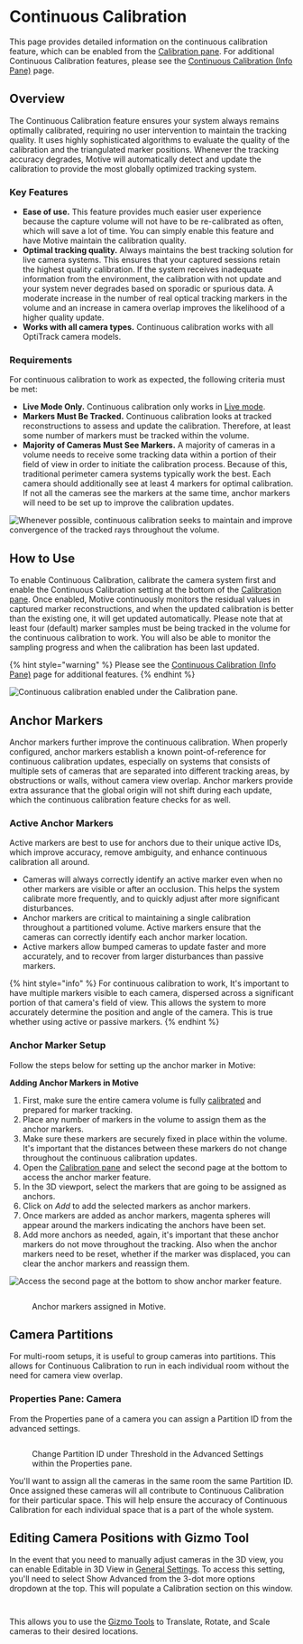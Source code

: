 # Continuous Calibration

This page provides detailed information on the continuous calibration feature, which can be enabled from the [Calibration pane](../../motive-ui-panes/calibration-pane). For additional Continuous Calibration features, please see the [Continuous Calibration (Info Pane)](continuous-calibration-info-pane) page.

## Overview

The Continuous Calibration feature ensures your system always remains optimally calibrated, requiring no user intervention to maintain the tracking quality. It uses highly sophisticated algorithms to evaluate the quality of the calibration and the triangulated marker positions. Whenever the tracking accuracy degrades, Motive will automatically detect and update the calibration to provide the most globally optimized tracking system.

### Key Features

* **Ease of use.** This feature provides much easier user experience because the capture volume will not have to be re-calibrated as often, which will save a lot of time. You can simply enable this feature and have Motive maintain the calibration quality.
* **Optimal tracking quality.** Always maintains the best tracking solution for live camera systems. This ensures that your captured sessions retain the highest quality calibration. If the system receives inadequate information from the environment, the calibration with not update and your system never degrades based on sporadic or spurious data. A moderate increase in the number of real optical tracking markers in the volume and an increase in camera overlap improves the likelihood of a higher quality update.
* **Works with all camera types.** Continuous calibration works with all OptiTrack camera models.

### Requirements

For continuous calibration to work as expected, the following criteria must be met:

* **Live Mode Only.** Continuous calibration only works in [Live mode](../data-recording).
* **Markers Must Be Tracked.** Continuous calibration looks at tracked reconstructions to assess and update the calibration. Therefore, at least some number of markers must be tracked within the volume.
* **Majority of Cameras Must See Markers.** A majority of cameras in a volume needs to receive some tracking data within a portion of their field of view in order to initiate the calibration process. Because of this, traditional perimeter camera systems typically work the best. Each camera should additionally see at least 4 markers for optimal calibration. If not all the cameras see the markers at the same time, anchor markers will need to be set up to improve the calibration updates.

![Whenever possible, continuous calibration seeks to maintain and improve convergence of the tracked rays throughout the volume.](https://content.gitbook.com/content/M6DLKAZnkJZyY3rN2hqt/blobs/bcplgZy87fhdYEZSoJoN/image.png)

## How to Use

To enable Continuous Calibration, calibrate the camera system first and enable the Continuous Calibration setting at the bottom of the [Calibration pane](../../motive-ui-panes/calibration-pane). Once enabled, Motive continuously monitors the residual values in captured marker reconstructions, and when the updated calibration is better than the existing one, it will get updated automatically. Please note that at least four (default) marker samples must be being tracked in the volume for the continuous calibration to work. You will also be able to monitor the sampling progress and when the calibration has been last updated.

{% hint style="warning" %}
Please see the [Continuous Calibration (Info Pane)](continuous-calibration-info-pane) page for additional features.&#x20;
{% endhint %}

![Continuous calibration enabled under the Calibration pane.](https://content.gitbook.com/content/M6DLKAZnkJZyY3rN2hqt/blobs/qWk8pBOA5kBBxVwrFAZA/image.png)

## Anchor Markers

Anchor markers further improve the continuous calibration. When properly configured, anchor markers establish a known point-of-reference for continuous calibration updates, especially on systems that consists of multiple sets of cameras that are separated into different tracking areas, by obstructions or walls, without camera view overlap. Anchor markers provide extra assurance that the global origin will not shift during each update, which the continuous calibration feature checks for as well.

### Active Anchor Markers

Active markers are best to use for anchors due to their unique active IDs, which improve accuracy, remove ambiguity, and enhance continuous calibration all around.

* Cameras will always correctly identify an active marker even when no other markers are visible or after an occlusion. This helps the system calibrate more frequently, and to quickly adjust after more significant disturbances.&#x20;
* Anchor markers are critical to maintaining a single calibration throughout a partitioned volume. Active markers ensure that the cameras can correctly identify each anchor marker location.
* Active markers allow bumped cameras to update faster and more accurately, and to recover from larger disturbances than passive markers.

{% hint style="info" %}
For continuous calibration to work, It's important to have multiple markers visible to each camera, dispersed across a significant portion of that camera's field of view. This allows the system to more accurately determine the position and angle of the camera. This is true whether using active or passive markers.&#x20;
{% endhint %}

### Anchor Marker Setup

Follow the steps below for setting up the anchor marker in Motive:

**Adding Anchor Markers in Motive**

1. First, make sure the entire camera volume is fully [calibrated]() and prepared for marker tracking.
2. Place any number of markers in the volume to assign them as the anchor markers.
3. Make sure these markers are securely fixed in place within the volume. It's important that the distances between these markers do not change throughout the continuous calibration updates.
4. Open the [Calibration pane](../../motive-ui-panes/calibration-pane) and select the second page at the bottom to access the anchor marker feature.
5. In the 3D viewport, select the markers that are going to be assigned as anchors.
6. Click on _Add_ to add the selected markers as anchor markers.
7. Once markers are added as anchor markers, magenta spheres will appear around the markers indicating the anchors have been set.
8. Add more anchors as needed, again, it's important that these anchor markers do not move throughout the tracking. Also when the anchor markers need to be reset, whether if the marker was displaced, you can clear the anchor markers and reassign them.

<div><img src="https://content.gitbook.com/content/M6DLKAZnkJZyY3rN2hqt/blobs/kPBZLQLM39cxiGzAnVIP/image.png" alt="Access the second page at the bottom to show anchor marker feature."> <figure><img src="https://content.gitbook.com/content/M6DLKAZnkJZyY3rN2hqt/blobs/F9leslbGjXuitmbg8AWa/image.png" alt=""><figcaption><p>Anchor markers assigned in Motive.</p></figcaption></figure></div>

## Camera Partitions

For multi-room setups, it is useful to group cameras into partitions. This allows for Continuous Calibration to run in each individual room without the need for camera view overlap.&#x20;

### Properties Pane: Camera

From the Properties pane of a camera you can assign a Partition ID from the advanced settings.&#x20;

<figure><img src="https://content.gitbook.com/content/M6DLKAZnkJZyY3rN2hqt/blobs/mK4a4SENirASbCz1kUrL/image.png" alt=""><figcaption><p>Change Partition ID under Threshold in the Advanced Settings within the Properties pane. </p></figcaption></figure>

You'll want to assign all the cameras in the same room the same Partition ID. Once assigned these cameras will all contribute to Continuous Calibration for their particular space. This will help ensure the accuracy of Continuous Calibration for each individual space that is a part of the whole system.&#x20;

## Editing Camera Positions with Gizmo Tool

In the event that you need to manually adjust cameras in the 3D view, you can enable Editable in 3D View in [General Settings](../../motive-ui-panes/settings/settings-general). To access this setting, you'll need to select Show Advanced from the 3-dot more options dropdown at the top. This will populate a Calibration section on this window.&#x20;

<figure><img src="https://content.gitbook.com/content/M6DLKAZnkJZyY3rN2hqt/blobs/srveeZ8o9FcxmLbDoGAH/image.png" alt=""><figcaption></figcaption></figure>

<figure><img src="https://content.gitbook.com/content/M6DLKAZnkJZyY3rN2hqt/blobs/ocNbxMmRToq21H2fa5K1/image.png" alt=""><figcaption></figcaption></figure>

This allows you to use the [Gizmo Tools](../assets/gizmo-tool-translate-rotate-and-scale) to Translate, Rotate, and Scale cameras to their desired locations.&#x20;
